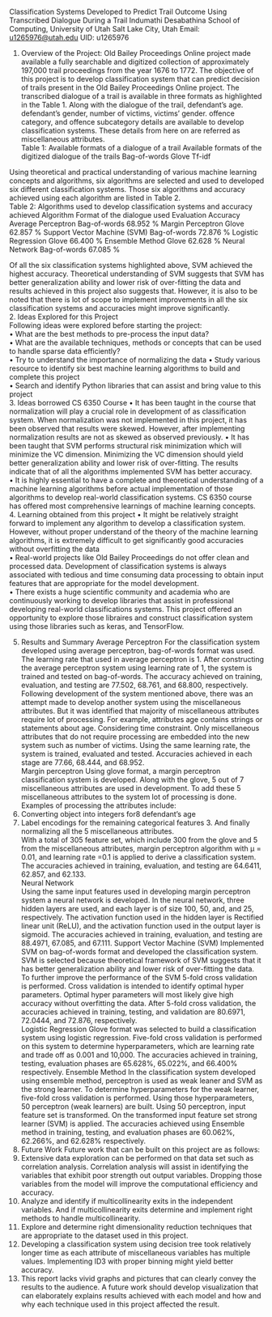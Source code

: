 <h>Classification Systems Developed to Predict Trail Outcome Using Transcribed Dialogue During a Trail </h1>
Indumathi Desabathina 
School of Computing, University of Utah 
Salt Lake City, Utah 
Email: u1265976@utah.edu 
UID: u1265976 
1. Overview of the Project: 
Old Bailey Proceedings Online project made available a fully searchable and digitized collection of approximately 197,000 trail proceedings from the year 1676 to 1772. The objective of this project is to develop classification system that can predict decision of trails present in the Old Bailey Proceedings Online project. The transcribed dialogue of a trail is available in three formats as highlighted in the Table 1. Along with the dialogue of the trail, defendant’s age. 
defendant’s gender, number of victims, victims’ gender. offence category, and offence subcategory details are available to develop classification systems. These details from here on are referred as miscellaneous attributes.  
Table 1: Available formats of a dialogue of a trail 
Available formats of the digitized dialogue of the trails 	Bag-of-words 
	Glove 
	Tf-idf 
 
Using theoretical and practical understanding of various machine learning concepts and algorithms, six algorithms are selected and used to developed six different classification systems. Those six algorithms and accuracy achieved using each algorithm are listed in Table 2.  
Table 2: Algorithms used to develop classification systems and accuracy achieved 
Algorithm 	Format of the dialogue used 	Evaluation Accuracy  
Average Perceptron 	Bag-of-words 	68.952 % 
Margin Perceptron 	Glove  	62.857 % 
Support Vector Machine (SVM) 	Bag-of-words 	72.876 % 
Logistic Regression 	Glove 	66.400 % 
Ensemble Method 	Glove 	62.628 % 
Neural Network 	Bag-of-words 	67.085 % 
 
Of all the six classification systems highlighted above, SVM achieved the highest accuracy. Theoretical understanding of SVM suggests that SVM has better generalization ability and lower risk of over-fitting the data and results achieved in this project also suggests that. However, it is also to be noted that there is lot of scope to implement improvements in all the six classification systems and accuracies might improve significantly.  
2.	Ideas Explored for this Project  
Following ideas were explored before starting the project:  
•	What are the best methods to pre-process the input data?  
•	What are the available techniques, methods or concepts that can be used to handle sparse data efficiently?  
•	Try to understand the importance of normalizing the data 
•	Study various resource to identify six best machine learning algorithms to build and complete this project  
•	Search and identify Python libraries that can assist and bring value to this project  
3.	Ideas borrowed CS 6350 Course 
•	It has been taught in the course that normalization will play a crucial role in development of as classification system. When normalization was not implemented in this project, it has been observed that results were skewed. However, after implementing normalization results are not as skewed as observed previously. 
•	It has been taught that SVM performs structural risk minimization which will minimize the VC dimension. Minimizing the VC dimension should yield better generalization ability and lower risk of over-fitting. The results indicate that of all the algorithms implemented SVM has better accuracy.  
•	It is highly essential to have a complete and theoretical understanding of a machine learning algorithms before actual implementation of those algorithms to develop real-world classification systems. CS 6350 course has offered most comprehensive learnings of machine learning concepts.  
4.	Learning obtained from this project 
•	It might be relatively straight forward to implement any algorithm to develop a classification system. However, without proper understand of the theory of the machine learning algorithms, it is extremely difficult to get significantly good accuracies without overfitting the data  
•	Real-world projects like Old Bailey Proceedings do not offer clean and processed data. Development of classification systems is always associated with tedious and time             consuming data processing to obtain input features that are appropriate for the model development.  
•	There exists a huge scientific community and academia who are continuously working to develop libraries that assist in professional developing real-world classifications systems. This project offered an opportunity to explore those libraires and construct classification system using those libraries such as keras, and TensorFlow.  
 
 
 
5.	Results and Summary 
Average Perceptron 
For the classification system developed using average perceptron, bag-of-words format was used. The learning rate that used in average perceptron is 1. After constructing the average perceptron system using learning rate of 1, the system is trained and tested on bag-of-words. The accuracy achieved on training, evaluation, and testing are 77.502, 68.761, and 68.800, respectively.  
Following development of the system mentioned above, there was an attempt made to develop another system using the miscellaneous attributes. But it was identified that majority of miscellaneous attributes require lot of processing. For example, attributes age contains strings or statements about age. Considering time constraint. Only miscellaneous attributes that do not require processing are embedded into the new system such as number of victims. Using the same learning rate, the system is trained, evaluated and tested. Accuracies achieved in each stage are 77.66, 68.444, and 68.952.  
Margin perceptron 
Using glove format, a margin perceptron classification system is developed. Along with the glove, 5 out of 7 miscellaneous attributes are used in development. To add these 5 miscellaneous attributes to the system lot of processing is done. Examples of processing the attributes include:  
1.	Converting object into integers for8 defendant’s age  
2.	Label encodings for the remaining categorical features  3. And finally normalizing all the 5 miscellaneous attributes.  
With a total of 305 feature set, which include 300 from the glove and 5 from the miscellaneous attributes, margin perceptron algorithm with µ = 0.01, and learning rate =0.1 is applied to derive a classification system. The accuracies achieved in training, evaluation, and testing are 64.6411, 62.857, and 62.133.  
Neural Network  
Using the same input features used in developing margin perceptron system a neural network is developed. In the neural network, three hidden layers are used, and each layer is of size 100, 50, and, and 25, respectively. The activation function used in the hidden layer is Rectified linear unit (ReLU), and the activation function used in the output layer is sigmoid. The accuracies achieved in training, evaluation, and testing are 88.4971, 67.085, and 67.111. 
Support Vector Machine (SVM) 
Implemented SVM on bag-of-words format and developed the classification system. SVM is selected because theoretical framework of SVM suggests that it has better generalization ability and lower risk of over-fitting the data. To further improve the performance of the SVM 5-fold cross validation is performed. Cross validation is intended to identify optimal hyper parameters. Optimal hyper parameters will most likely give high accuracy without overfitting the data. After 5-fold cross validation, the accuracies achieved in training, testing, and validation are 80.6971, 72.0444, and 72.876, respectively.  
Logistic Regression 
Glove format was selected to build a classification system using logistic regression. Five-fold cross validation is performed on this system to determine hyperparameters, which are learning rate and trade off as 0.001 and 10,000. The accuracies achieved in training, testing, evaluation phases are 65.628%, 65.022%, and 66.400% respectively. 
Ensemble Method 
 In the classification system developed using ensemble method, perceptron is used as weak leaner and SVM as the strong learner. To determine hyperparameters for the weak learner, five-fold cross validation is performed. Using those hyperparameters, 50 perceptron (weak learners) are built. Using 50 perceptron, input feature set is transformed. On the transformed input feature set strong learner (SVM) is applied. The accuracies achieved using Ensemble method in training, testing, and evaluation phases are 60.062%, 62.266%, and 62.628% respectively.  
6.	Future Work 
Future work that can be built on this project are as follows:  
1.	Extensive data exploration can be performed on that data set such as correlation analysis. Correlation analysis will assist in identifying the variables that exhibit poor strength out output variables. Dropping those variables from the model will improve the computational efficiency and accuracy.  
2.	Analyze and identify if multicollinearity exits in the independent variables. And if multicollinearity exits determine and implement right methods to handle multicollinearity.  
3.	Explore and determine right dimensionality reduction techniques that are appropriate to the dataset used in this project.  
4.	Developing a classification system using decision tree took relatively longer time as each attribute of miscellaneous variables has multiple values. Implementing ID3 with proper binning might yield better accuracy.  
5.	This report lacks vivid graphs and pictures that can clearly convey the results to the audience. A future work should develop visualization that can elaborately explains results achieved with each model and how and why each technique used in this project affected the result.  
 
 
 
 
 
